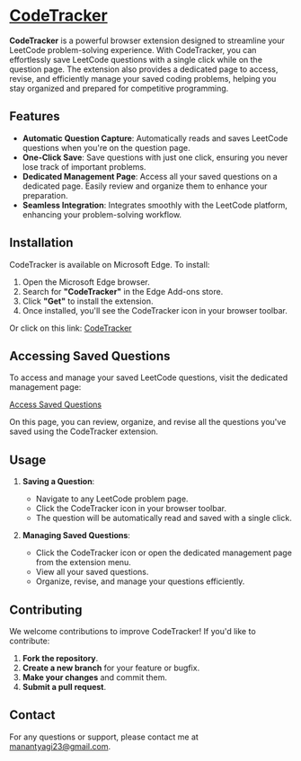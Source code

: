 # [CodeTracker](https://microsoftedge.microsoft.com/addons/detail/cfcmhhhpceojgdlcobapopmehbefnmcp)

**CodeTracker** is a powerful browser extension designed to streamline your LeetCode problem-solving experience. With CodeTracker, you can effortlessly save LeetCode questions with a single click while on the question page. The extension also provides a dedicated page to access, revise, and efficiently manage your saved coding problems, helping you stay organized and prepared for competitive programming.

## Features

- **Automatic Question Capture**: Automatically reads and saves LeetCode questions when you're on the question page.
- **One-Click Save**: Save questions with just one click, ensuring you never lose track of important problems.
- **Dedicated Management Page**: Access all your saved questions on a dedicated page. Easily review and organize them to enhance your preparation.
- **Seamless Integration**: Integrates smoothly with the LeetCode platform, enhancing your problem-solving workflow.

## Installation

CodeTracker is available on Microsoft Edge. To install:

1. Open the Microsoft Edge browser.
2. Search for **"CodeTracker"** in the Edge Add-ons store.
3. Click **"Get"** to install the extension.
4. Once installed, you'll see the CodeTracker icon in your browser toolbar.

Or click on this link: [CodeTracker](https://microsoftedge.microsoft.com/addons/detail/cfcmhhhpceojgdlcobapopmehbefnmcp)

## Accessing Saved Questions

To access and manage your saved LeetCode questions, visit the dedicated management page:

[Access Saved Questions](https://leetcode-tracker-extension.netlify.app/)

On this page, you can review, organize, and revise all the questions you've saved using the CodeTracker extension.


## Usage

1. **Saving a Question**: 
   - Navigate to any LeetCode problem page.
   - Click the CodeTracker icon in your browser toolbar.
   - The question will be automatically read and saved with a single click.

2. **Managing Saved Questions**:
   - Click the CodeTracker icon or open the dedicated management page from the extension menu.
   - View all your saved questions.
   - Organize, revise, and manage your questions efficiently.
  
## Contributing

We welcome contributions to improve CodeTracker! If you'd like to contribute:

1. **Fork the repository**.
2. **Create a new branch** for your feature or bugfix.
3. **Make your changes** and commit them.
4. **Submit a pull request**.

## Contact

For any questions or support, please contact me at [manantyagi23@gmail.com](mailto:manantyagi23@gmail.com).
